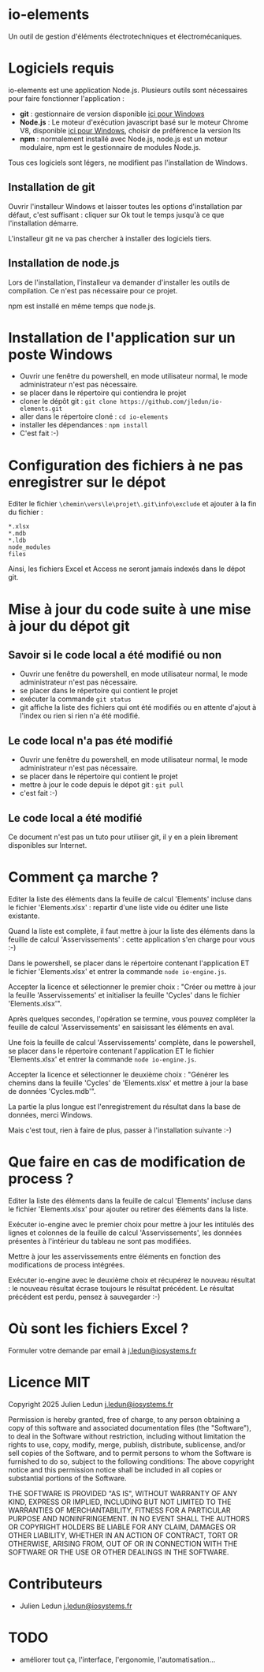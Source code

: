 # io-elements

Un outil de gestion d'éléments électrotechniques et électromécaniques.

# Logiciels requis

io-elements est une application Node.js. Plusieurs outils sont nécessaires pour faire fonctionner l'application :

* __git__ : gestionnaire de version disponible [ici pour Windows](https://git-scm.com/download/win "Télécharger git pour Windows")
* __Node.js__ : Le moteur d'exécution javascript basé sur le moteur Chrome V8, disponible [ici pour Windows](https://nodejs.org/en/ "Télécharger Node.js pour Windows"), choisir de préférence la version lts
* __npm__ : normalement installé avec Node.js, node.js est un moteur modulaire, npm est le gestionnaire de modules Node.js.

Tous ces logiciels sont légers, ne modifient pas l'installation de Windows.

## Installation de git

Ouvrir l'installeur Windows et laisser toutes les options d'installation par défaut, c'est suffisant : cliquer sur Ok tout le temps jusqu'à ce que l'installation démarre.

L'installeur git ne va pas chercher à installer des logiciels tiers.

## Installation de node.js

Lors de l'installation, l'installeur va demander d'installer les outils de compilation. Ce n'est pas nécessaire pour ce projet.

npm est installé en même temps que node.js.

# Installation de l'application sur un poste Windows

* Ouvrir une fenêtre du powershell, en mode utilisateur normal, le mode administrateur n'est pas nécessaire.
* se placer dans le répertoire qui contiendra le projet
* cloner le dépôt git : `git clone https://github.com/jledun/io-elements.git`
* aller dans le répertoire cloné : `cd io-elements`
* installer les dépendances : `npm install`
* C'est fait :-)

# Configuration des fichiers à ne pas enregistrer sur le dépot

Editer le fichier `\chemin\vers\le\projet\.git\info\exclude` et ajouter à la fin du fichier :

```
*.xlsx
*.mdb
*.ldb
node_modules
files
```

Ainsi, les fichiers Excel et Access ne seront jamais indexés dans le dépot git.

# Mise à jour du code suite à une mise à jour du dépot git

## Savoir si le code local a été modifié ou non

* Ouvrir une fenêtre du powershell, en mode utilisateur normal, le mode administrateur n'est pas nécessaire.
* se placer dans le répertoire qui contient le projet
* exécuter la commande `git status`
* git affiche la liste des fichiers qui ont été modifiés ou en attente d'ajout à l'index ou rien si rien n'a été modifié.

## Le code local n'a pas été modifié

* Ouvrir une fenêtre du powershell, en mode utilisateur normal, le mode administrateur n'est pas nécessaire.
* se placer dans le répertoire qui contient le projet
* mettre à jour le code depuis le dépot git : `git pull`
* c'est fait :-)

## Le code local a été modifié

Ce document n'est pas un tuto pour utiliser git, il y en a plein librement disponibles sur Internet.

# Comment ça marche ?

Editer la liste des éléments dans la feuille de calcul 'Elements' incluse dans le fichier 'Elements.xlsx' : repartir d'une liste vide ou éditer une liste existante.

Quand la liste est complète, il faut mettre à jour la liste des éléments dans la feuille de calcul 'Asservissements' : cette application s'en charge pour vous :-)

Dans le powershell, se placer dans le répertoire contenant l'application ET le fichier 'Elements.xlsx' et entrer la commande `node io-engine.js`.

Accepter la licence et sélectionner le premier choix : "Créer ou mettre à jour la feuille 'Asservissements' et initialiser la feuille 'Cycles' dans le fichier 'Elements.xlsx'".

Après quelques secondes, l'opération se termine, vous pouvez compléter la feuille de calcul 'Asservissements' en saisissant les éléments en aval.

Une fois la feuille de calcul 'Asservissements' complète, dans le powershell, se placer dans le répertoire contenant l'application ET le fichier 'Elements.xlsx' et entrer la commande `node io-engine.js`.

Accepter la licence et sélectionner le deuxième choix : "Générer les chemins dans la feuille 'Cycles' de 'Elements.xlsx' et mettre à jour la base de données 'Cycles.mdb'".

La partie la plus longue est l'enregistrement du résultat dans la base de données, merci Windows.

Mais c'est tout, rien à faire de plus, passer à l'installation suivante :-)

# Que faire en cas de modification de process ?

Editer la liste des éléments dans la feuille de calcul 'Elements' incluse dans le fichier 'Elements.xlsx' pour ajouter ou retirer des éléments dans la liste.

Exécuter io-engine avec le premier choix pour mettre à jour les intitulés des lignes et colonnes de la feuille de calcul 'Asservissements', les données présentes à l'intérieur du tableau ne sont pas modifiées.

Mettre à jour les asservissements entre éléments en fonction des modifications de process intégrées.

Exécuter io-engine avec le deuxième choix et récupérez le nouveau résultat : le nouveau résultat écrase toujours le résultat précédent. Le résultat précédent est perdu, pensez à sauvegarder :-)

# Où sont les fichiers Excel ?

Formuler votre demande par email à [j.ledun@iosystems.fr](mailto:j.ledun@iosystems.fr)

# Licence MIT

Copyright 2025 Julien Ledun <j.ledun@iosystems.fr>

Permission is hereby granted, free of charge, to any person obtaining a copy of this software and associated documentation files (the "Software"), to deal in the Software without restriction, including without limitation the rights to use, copy, modify, merge, publish, distribute, sublicense, and/or sell copies of the Software, and to permit persons to whom the Software is furnished to do so, subject to the following conditions:
The above copyright notice and this permission notice shall be included in all copies or substantial portions of the Software.

THE SOFTWARE IS PROVIDED "AS IS", WITHOUT WARRANTY OF ANY KIND, EXPRESS OR IMPLIED, INCLUDING BUT NOT LIMITED TO THE WARRANTIES OF MERCHANTABILITY, FITNESS FOR A PARTICULAR PURPOSE AND NONINFRINGEMENT. IN NO EVENT SHALL THE AUTHORS OR COPYRIGHT HOLDERS BE LIABLE FOR ANY CLAIM, DAMAGES OR OTHER LIABILITY, WHETHER IN AN ACTION OF CONTRACT, TORT OR OTHERWISE, ARISING FROM, OUT OF OR IN CONNECTION WITH THE SOFTWARE OR THE USE OR OTHER DEALINGS IN THE SOFTWARE.

# Contributeurs

* Julien Ledun <j.ledun@iosystems.fr>

# TODO

* améliorer tout ça, l'interface, l'ergonomie, l'automatisation...
